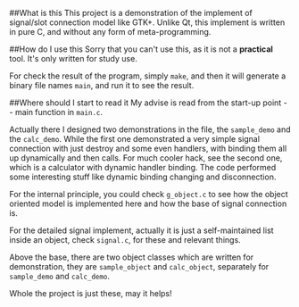 ##What is this
This project is a demonstration of the implement of signal/slot connection model like GTK+. Unlike Qt, this implement is written in pure C, and without any form of meta-programming.


##How do I use this
Sorry that you can't use this, as it is not a **practical** tool. It's only written for study use.

For check the result of the program, simply `make`, and then it will generate a binary file names `main`, and run it to see the result.


##Where should I start to read it
My advise is read from the start-up point -- main function in `main.c`.

Actually there I designed two demonstrations in the file, the `sample_demo` and the `calc_demo`. While the first one demonstrated a very simple signal connection with just destroy and some even handlers, with binding them all up dynamically and then calls. For much cooler hack, see the second one, which is a calculator with dynamic handler binding. The code performed some interesting stuff like dynamic binding changing and disconnection.

For the internal principle, you could check `g_object.c` to see how the object oriented model is implemented here and how the base of signal connection is.

For the detailed signal implement, actually it is just a self-maintained list inside an object, check `signal.c`, for these and relevant things.

Above the base, there are two object classes which are written for demonstration, they are `sample_object` and `calc_object`, separately for `sample_demo` and `calc_demo`.

Whole the project is just these, may it helps!

